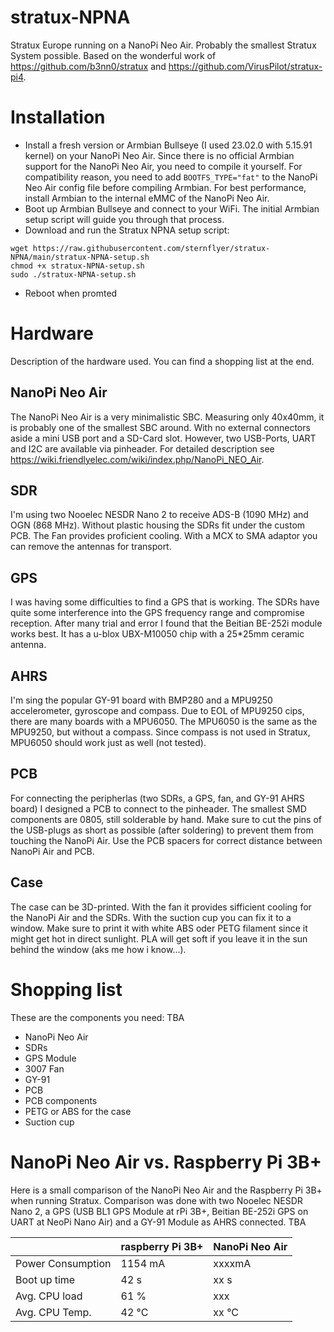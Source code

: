 # stratux-NPNA
Stratux Europe running on a NanoPi Neo Air. Probably the smallest Stratux System possible. 
Based on the wonderful work of https://github.com/b3nn0/stratux and https://github.com/VirusPilot/stratux-pi4.

# Installation
- Install a fresh version or Armbian Bullseye (I used 23.02.0 with 5.15.91 kernel) on your NanoPi Neo Air. Since there is no official Armbian support for the NanoPi Neo Air, you need to compile it yourself. For compatibility reason, you need to add ```BOOTFS_TYPE="fat"``` to the NanoPi Neo Air config file before compiling Armbian.
For best performance, install Armbian to the internal eMMC of the NanoPi Neo Air.
- Boot up Armbian Bullseye and connect to your WiFi. The initial Armbian setup script will guide you through that process.
- Download and run the Stratux NPNA setup script:
```
wget https://raw.githubusercontent.com/sternflyer/stratux-NPNA/main/stratux-NPNA-setup.sh
chmod +x stratux-NPNA-setup.sh
sudo ./stratux-NPNA-setup.sh
```

- Reboot when promted 

# Hardware
Description of the hardware used. You can find a shopping list at the end.

## NanoPi Neo Air
The NanoPi Neo Air is a very minimalistic SBC. Measuring only 40x40mm, it is probably one of the smallest SBC around. With no external connectors aside a mini USB port and a SD-Card slot. 
However, two USB-Ports, UART and I2C are available via pinheader. For detailed description see https://wiki.friendlyelec.com/wiki/index.php/NanoPi_NEO_Air.

## SDR
I'm using two Nooelec NESDR Nano 2 to receive ADS-B (1090 MHz) and OGN (868 MHz). Without plastic housing the SDRs fit under the custom PCB. The Fan provides proficient cooling. With a MCX to SMA adaptor you can remove the antennas for transport.

## GPS
I was having some difficulties to find a GPS that is working. The SDRs have quite some interference into the GPS frequency range and compromise reception. After many trial and error I found that the Beitian BE-252i module works best. It has a u-blox UBX-M10050 chip with a 25*25mm ceramic antenna.

## AHRS
I'm sing the popular GY-91 board with BMP280 and a MPU9250 accelerometer, gyroscope and compass. Due to EOL of MPU9250 cips, there are many boards with a MPU6050. The MPU6050 is the same as the MPU9250, but without a compass. Since compass is not used in Stratux, MPU6050 should work just as well (not tested).

## PCB
For connecting the peripherlas (two SDRs, a GPS, fan, and GY-91 AHRS board) I designed a PCB to connect to the pinheader. The smallest SMD components are 0805, still solderable by hand. Make sure to cut the pins of the USB-plugs as short as possible (after soldering) to prevent them from touching the NanoPi Air. Use the PCB spacers for correct distance between NanoPi Air and PCB.

## Case
The case can be 3D-printed. With the fan it provides sifficient cooling for the NanoPi Air and the SDRs. With the suction cup you can fix it to a window. Make sure to print it with white ABS oder PETG filament since it might get hot in direct sunlight. PLA will get soft if you leave it in the sun behind the window (aks me how i know...).

# Shopping list
These are the components you need: TBA
- NanoPi Neo Air
- SDRs
- GPS Module
- 3007 Fan
- GY-91
- PCB
- PCB components
- PETG or ABS for the case
- Suction cup

# NanoPi Neo Air vs. Raspberry Pi 3B+
Here is a small comparison of the NanoPi Neo Air and the Raspberry Pi 3B+ when running Stratux. Comparison was done with two Nooelec NESDR Nano 2, a GPS (USB BL1 GPS Module at rPi 3B+, Beitian BE-252i GPS on UART at NeoPi Nano Air) and a GY-91 Module as AHRS connected. TBA

|     | raspberry Pi 3B+ | NanoPi Neo Air |
|-----|---------|----------------|
Power Consumption | 1154 mA | xxxxmA|
Boot up time | 42 s | xx s |
Avg. CPU load | 61 % | xxx |
Avg. CPU Temp. | 42 °C | xx °C |
